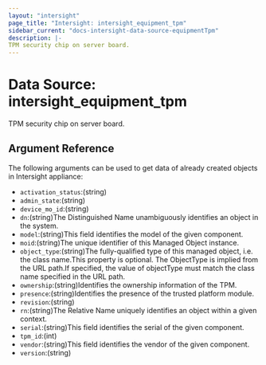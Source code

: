 ```yaml
---
layout: "intersight"
page_title: "Intersight: intersight_equipment_tpm"
sidebar_current: "docs-intersight-data-source-equipmentTpm"
description: |-
TPM security chip on server board.
---
```


# Data Source: intersight_equipment_tpm
TPM security chip on server board.
## Argument Reference
The following arguments can be used to get data of already created objects in Intersight appliance:
* `activation_status`:(string)
* `admin_state`:(string)
* `device_mo_id`:(string)
* `dn`:(string)The Distinguished Name unambiguously identifies an object in the system.
* `model`:(string)This field identifies the model of the given component.
* `moid`:(string)The unique identifier of this Managed Object instance.
* `object_type`:(string)The fully-qualified type of this managed object, i.e. the class name.This property is optional. The ObjectType is implied from the URL path.If specified, the value of objectType must match the class name specified in the URL path.
* `ownership`:(string)Identifies the ownership information of the TPM.
* `presence`:(string)Identifies the presence of the trusted platform module.
* `revision`:(string)
* `rn`:(string)The Relative Name uniquely identifies an object within a given context.
* `serial`:(string)This field identifies the serial of the given component.
* `tpm_id`:(int)
* `vendor`:(string)This field identifies the vendor of the given component.
* `version`:(string)
